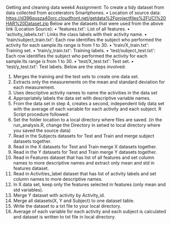 Getting and cleaning data week4 Assignment: To create a tidy dataset from data collected from accelerators Smartphones.
• Location of source data: https://d396qusza40orc.cloudfront.net/getdata%2Fprojectfiles%2FUCI%20HAR%20Dataset.zip
Below are the datasets that were used from the above link (Location Source):
• 'features.txt': List of all features.
• 'activity_labels.txt': Links the class labels with their activity name.
• 'train/subject_train.txt': Each row identifies the subject who performed the activity for each sample.Its range is from 1 to  30.
• 'train/X_train.txt': Training set.
• 'train/y_train.txt': Training labels.
• 'test/subject_test.txt': Each row identifies the subject who performed the activity for each sample.Its range is from 1 to  30.
• 'test/X_test.txt': Test set.
• 'test/y_test.txt': Test labels.
Below are the steps involved:
1.	Merges the training and the test sets to create one data set.
2.	Extracts only the measurements on the mean and standard deviation for each measurement.
3.	Uses descriptive activity names to name the activities in the data set
4.	Appropriately labels the data set with descriptive variable names.
5.	From the data set in step 4, creates a second, independent tidy data set with the average of each variable for each activity and each subject.
R Script procedure followed:
1.	Set the folder location to a local directory where files are saved. (in the run_analysis.R, change the Directory in setwd to local directory where you saved the source data)
2.	Read in the Subjects datasets for Test and Train and merge subject datasets together.
3.	Read in the X datasets for Test and Train merge X datasets together.
4.	Read in the Y datasets for Test and Train merge Y datasets together.
5.	Read in Features dataset that has list of all features and set column names to more descriptive names and extract only mean and std in features dataset.
6.	Read in Activities_label dataset that has list of activity labels and set column names to more descriptive names.
7.	In X data set, keep only the features selected in features (only mean and std variables).
8.	Merge Y dataset with activity by Activity_id.
9.	Merge all datasets(X, Y and Subject) to one dataset table.
10.	Write the dataset to a txt file to your local directory.
11.	Average of each variable for each activity and each subject is calculated and dataset is written to txt file in local directory.


